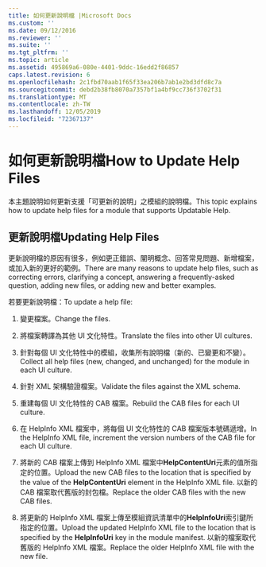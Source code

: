 ```yaml
---
title: 如何更新說明檔 |Microsoft Docs
ms.custom: ''
ms.date: 09/12/2016
ms.reviewer: ''
ms.suite: ''
ms.tgt_pltfrm: ''
ms.topic: article
ms.assetid: 495869a6-080e-4401-9ddc-16edd2f86857
caps.latest.revision: 6
ms.openlocfilehash: 2c1fbd70aab1f65f33ea206b7ab1e2bd3dfd8c7a
ms.sourcegitcommit: debd2b38fb8070a7357bf1a4bf9cc736f3702f31
ms.translationtype: MT
ms.contentlocale: zh-TW
ms.lasthandoff: 12/05/2019
ms.locfileid: "72367137"
---
```

# <a name="how-to-update-help-files"></a><span data-ttu-id="0d879-102">如何更新說明檔</span><span class="sxs-lookup"><span data-stu-id="0d879-102">How to Update Help Files</span></span>

<span data-ttu-id="0d879-103">本主題說明如何更新支援「可更新的說明」之模組的說明檔。</span><span class="sxs-lookup"><span data-stu-id="0d879-103">This topic explains how to update help files for a module that supports Updatable Help.</span></span>

## <a name="updating-help-files"></a><span data-ttu-id="0d879-104">更新說明檔</span><span class="sxs-lookup"><span data-stu-id="0d879-104">Updating Help Files</span></span>

<span data-ttu-id="0d879-105">更新說明檔的原因有很多，例如更正錯誤、闡明概念、回答常見問題、新增檔案，或加入新的更好的範例。</span><span class="sxs-lookup"><span data-stu-id="0d879-105">There are many reasons to update help files, such as correcting errors, clarifying a concept, answering a frequently-asked question, adding new files, or adding new and better examples.</span></span>

<span data-ttu-id="0d879-106">若要更新說明檔：</span><span class="sxs-lookup"><span data-stu-id="0d879-106">To update a help file:</span></span>

1. <span data-ttu-id="0d879-107">變更檔案。</span><span class="sxs-lookup"><span data-stu-id="0d879-107">Change the files.</span></span>

2. <span data-ttu-id="0d879-108">將檔案轉譯為其他 UI 文化特性。</span><span class="sxs-lookup"><span data-stu-id="0d879-108">Translate the files into other UI cultures.</span></span>

3. <span data-ttu-id="0d879-109">針對每個 UI 文化特性中的模組，收集所有說明檔（新的、已變更和不變）。</span><span class="sxs-lookup"><span data-stu-id="0d879-109">Collect all help files (new, changed, and unchanged) for the module in each UI culture.</span></span>

4. <span data-ttu-id="0d879-110">針對 XML 架構驗證檔案。</span><span class="sxs-lookup"><span data-stu-id="0d879-110">Validate the files against the XML schema.</span></span>

5. <span data-ttu-id="0d879-111">重建每個 UI 文化特性的 CAB 檔案。</span><span class="sxs-lookup"><span data-stu-id="0d879-111">Rebuild the CAB files for each UI culture.</span></span>

6. <span data-ttu-id="0d879-112">在 HelpInfo XML 檔案中，將每個 UI 文化特性的 CAB 檔案版本號碼遞增。</span><span class="sxs-lookup"><span data-stu-id="0d879-112">In the HelpInfo XML file, increment the version numbers of the CAB file for each UI culture.</span></span>

7. <span data-ttu-id="0d879-113">將新的 CAB 檔案上傳到 HelpInfo XML 檔案中**HelpContentUri**元素的值所指定的位置。</span><span class="sxs-lookup"><span data-stu-id="0d879-113">Upload the new CAB files to the location that is specified by the value of the **HelpContentUri** element in the HelpInfo XML file.</span></span> <span data-ttu-id="0d879-114">以新的 CAB 檔案取代舊版的封包檔。</span><span class="sxs-lookup"><span data-stu-id="0d879-114">Replace the older CAB files with the new CAB files.</span></span>

8. <span data-ttu-id="0d879-115">將更新的 HelpInfo XML 檔案上傳至模組資訊清單中的**HelpInfoUri**索引鍵所指定的位置。</span><span class="sxs-lookup"><span data-stu-id="0d879-115">Upload the updated HelpInfo XML file to the location that is specified by the **HelpInfoUri** key in the module manifest.</span></span> <span data-ttu-id="0d879-116">以新的檔案取代舊版的 HelpInfo XML 檔案。</span><span class="sxs-lookup"><span data-stu-id="0d879-116">Replace the older HelpInfo XML file with the new file.</span></span>